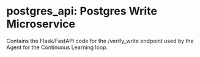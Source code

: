 # postgres_api: Postgres Write Microservice
Contains the Flask/FastAPI code for the /verify_write endpoint used by the Agent for the Continuous Learning loop.
